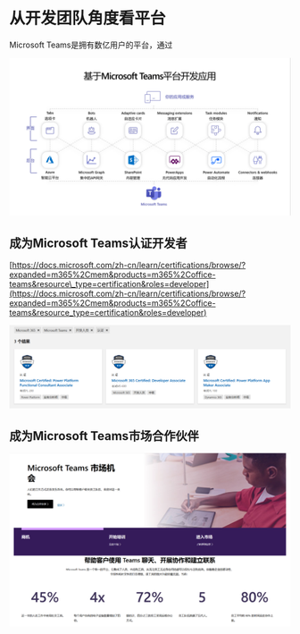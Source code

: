 # 从开发团队角度看平台

Microsoft Teams是拥有数亿用户的平台，通过

![](../.gitbook/assets/tu-pian-%20%28258%29.png)

## 成为Microsoft Teams认证开发者

[https://docs.microsoft.com/zh-cn/learn/certifications/browse/?expanded=m365%2Cmem&products=m365%2Coffice-teams&resource\_type=certification&roles=developer](https://docs.microsoft.com/zh-cn/learn/certifications/browse/?expanded=m365%2Cmem&products=m365%2Coffice-teams&resource_type=certification&roles=developer)

![](../.gitbook/assets/tu-pian-%20%28260%29.png)

## 成为Microsoft Teams市场合作伙伴

![](../.gitbook/assets/tu-pian-%20%28261%29.png)





